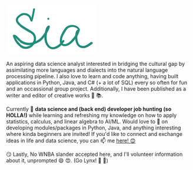 ![](https://github.com/siawayforward/siawayforward/blob/master/wewe.PNG)

An aspiring data science analyst interested in bridging the cultural gap by assimilating more languages and dialects into the natural language processing pipeline. I also love to learn and code anything, having built applications in Python, Java, and C# (+ a lot of SQL) every so often for fun and an occassional group project. Additionally, I have been published as a writer and editor of creative works :newspaper: :books:. 

Currently 🔭 **data science and (back end) developer job hunting (so HOLLA!)** while learning and refreshing my knowledge on how to apply statistics, calculus, and linear algebra to AI/ML. Would love to 👯 on developing modules/packages in Python, Java, and anything interesting where kinda beginners are invited! If you'd like to connect and exchange ideas in life and data science, you can 📫 me [here! :blush:](mailto:siawayforward.projects@gmail.com)

:smirk: Lastly, No WNBA slander accepted here, and I'll volunteer information about it, unprompted :smile: :heart_eyes:. 
(Go Lynx! :blue_heart: :green_heart:) 

<!--
**siawayforward/siawayforward** is a ✨ _special_ ✨ repository because its `README.md` (this file) appears on your GitHub profile.-->
